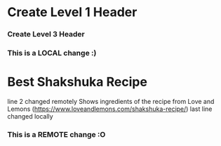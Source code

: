 # Create Level 1 Header
### Create Level 3 Header
### This is a LOCAL change :)
# Best Shakshuka Recipe
line 2 changed remotely
Shows ingredients of the recipe from Love and Lemons (https://www.loveandlemons.com/shakshuka-recipe/)
last line changed locally
### This is a REMOTE change :O
